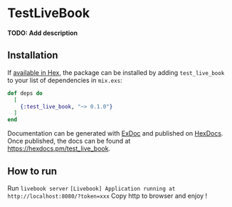 # TestLiveBook

**TODO: Add description**

## Installation

If [available in Hex](https://hex.pm/docs/publish), the package can be installed
by adding `test_live_book` to your list of dependencies in `mix.exs`:

```elixir
def deps do
  [
    {:test_live_book, "~> 0.1.0"}
  ]
end
```

Documentation can be generated with [ExDoc](https://github.com/elixir-lang/ex_doc)
and published on [HexDocs](https://hexdocs.pm). Once published, the docs can
be found at <https://hexdocs.pm/test_live_book>.


## How to run
Run `livebook server`
`[Livebook] Application running at http://localhost:8080/?token=xxx`
Copy http to browser and enjoy !